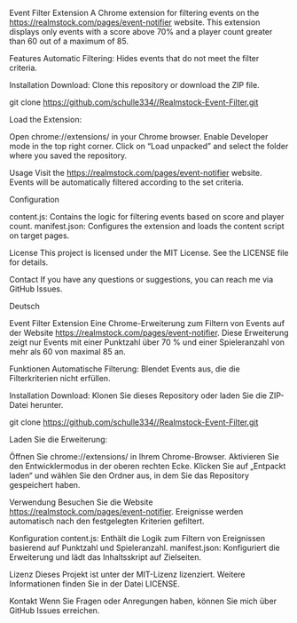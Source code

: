 Event Filter Extension
A Chrome extension for filtering events on the https://realmstock.com/pages/event-notifier website. This extension displays only events with a score above 70% and a player count greater than 60 out of a maximum of 85.

Features
Automatic Filtering: Hides events that do not meet the filter criteria.

Installation
Download: Clone this repository or download the ZIP file.


git clone https://github.com/schulle334//Realmstock-Event-Filter.git

Load the Extension:

Open chrome://extensions/ in your Chrome browser.
Enable Developer mode in the top right corner.
Click on “Load unpacked” and select the folder where you saved the repository.

Usage
Visit the https://realmstock.com/pages/event-notifier website.
Events will be automatically filtered according to the set criteria.

Configuration

content.js: Contains the logic for filtering events based on score and player count.
manifest.json: Configures the extension and loads the content script on target pages.

License
This project is licensed under the MIT License. See the LICENSE file for details.

Contact
If you have any questions or suggestions, you can reach me via GitHub Issues.


Deutsch

Event Filter Extension
Eine Chrome-Erweiterung zum Filtern von Events auf der Website https://realmstock.com/pages/event-notifier. Diese Erweiterung zeigt nur Events mit einer Punktzahl über 70 % und einer Spieleranzahl von mehr als 60 von maximal 85 an.

Funktionen
Automatische Filterung: Blendet Events aus, die die Filterkriterien nicht erfüllen.

Installation
Download: Klonen Sie dieses Repository oder laden Sie die ZIP-Datei herunter.


git clone https://github.com/schulle334//Realmstock-Event-Filter.git

Laden Sie die Erweiterung:

Öffnen Sie chrome://extensions/ in Ihrem Chrome-Browser.
Aktivieren Sie den Entwicklermodus in der oberen rechten Ecke.
Klicken Sie auf „Entpackt laden“ und wählen Sie den Ordner aus, in dem Sie das Repository gespeichert haben.

Verwendung
Besuchen Sie die Website https://realmstock.com/pages/event-notifier.
Ereignisse werden automatisch nach den festgelegten Kriterien gefiltert.

Konfiguration
content.js: Enthält die Logik zum Filtern von Ereignissen basierend auf Punktzahl und Spieleranzahl.
manifest.json: Konfiguriert die Erweiterung und lädt das Inhaltsskript auf Zielseiten.

Lizenz
Dieses Projekt ist unter der MIT-Lizenz lizenziert. Weitere Informationen finden Sie in der Datei LICENSE.

Kontakt
Wenn Sie Fragen oder Anregungen haben, können Sie mich über GitHub Issues erreichen.
